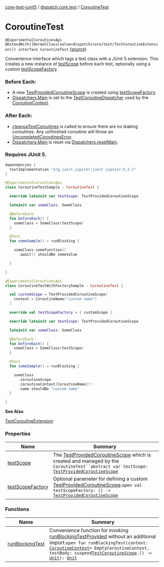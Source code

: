 [core-test-junit5](../../index.md) / [dispatch.core.test](../index.md) / [CoroutineTest](./index.md)

# CoroutineTest

`@ExperimentalCoroutinesApi @ExtendWith([NormalClass(value=dispatch/core/test/TestCoroutineExtension)]) interface CoroutineTest` [(source)](https://github.com/RBusarow/Dispatch/tree/master/core-test-junit5/src/main/java/dispatch/core/test/CoroutineTest.kt#L48)

Convenience interface which tags a test class with a JUnit 5 extension.  This creates a new instance
of [testScope](https://rbusarow.github.io/Dispatch/core-test/dispatch.core.test/-coroutine-test/test-scope.md) before each test, optionally using a custom [testScopeFactory](https://rbusarow.github.io/Dispatch/core-test/dispatch.core.test/-coroutine-test/test-scope-factory.md).

### Before Each:

* A new [TestProvidedCoroutineScope](https://rbusarow.github.io/Dispatch/core-test/dispatch.core.test/-test-provided-coroutine-scope/index.md) is created using [testScopeFactory](https://rbusarow.github.io/Dispatch/core-test/dispatch.core.test/-coroutine-test/test-scope-factory.md).
* [Dispatchers.Main](https://kotlin.github.io/kotlinx.coroutines/kotlinx-coroutines-core/kotlinx.coroutines/-dispatchers/-main.html) is set to the [TestCoroutineDispatcher](https://kotlin.github.io/kotlinx.coroutines/kotlinx-coroutines-test/kotlinx.coroutines.test/-test-coroutine-dispatcher/index.html) used by the [CoroutineContext](https://kotlinlang.org/api/latest/jvm/stdlib/kotlin.coroutines/-coroutine-context/index.html).

### After Each:

* [cleanupTestCoroutines](https://kotlin.github.io/kotlinx.coroutines/kotlinx-coroutines-test/kotlinx.coroutines.test/-test-coroutine-scope/cleanup-test-coroutines.html) is called to ensure there are no leaking coroutines.  Any unfinished coroutine
will throw an [UncompletedCoroutinesError](https://kotlin.github.io/kotlinx.coroutines/kotlinx-coroutines-test/kotlinx.coroutines.test/-uncompleted-coroutines-error/index.html).
* [Dispatchers.Main](https://kotlin.github.io/kotlinx.coroutines/kotlinx-coroutines-core/kotlinx.coroutines/-dispatchers/-main.html) is reset via [Dispatchers.resetMain](https://kotlin.github.io/kotlinx.coroutines/kotlinx-coroutines-test/kotlinx.coroutines.test/kotlinx.coroutines.-dispatchers/reset-main.html).

### Requires JUnit 5.

``` groovy
dependencies {
  testImplementation "org.junit.jupiter:junit-jupiter:5.5.1"
}
```

``` kotlin
@ExperimentalCoroutinesApi
class CoroutineTestSample : CoroutineTest {

  override lateinit var testScope: TestProvidedCoroutineScope

  lateinit var someClass: SomeClass

  @BeforeEach
  fun beforeEach() {
    someClass = SomeClass(testScope)
  }

  @Test
  fun someSample() = runBlocking {

    someClass.someFunction()
      .await() shouldBe someValue

  }

}
```

``` kotlin
@ExperimentalCoroutinesApi
class CoroutineTestWithFactorySample : CoroutineTest {

  val customScope = TestProvidedCoroutineScope(
    context = CoroutineName("custom name")
  )

  override val testScopeFactory = { customScope }

  override lateinit var testScope: TestProvidedCoroutineScope

  lateinit var someClass: SomeClass

  @BeforeEach
  fun beforeEach() {
    someClass = SomeClass(testScope)
  }

  @Test
  fun someSample() = runBlocking {

    someClass
      .coroutineScope
      .coroutineContext[CoroutineName]!!
      .name shouldBe "custom name"
  }

}
```

**See Also**

[TestCoroutineExtension](https://rbusarow.github.io/Dispatch/core-test/dispatch.core.test/-test-coroutine-extension/index.md)

### Properties

| Name | Summary |
|---|---|
| [testScope](test-scope.md) | The [TestProvidedCoroutineScope](https://rbusarow.github.io/Dispatch/core-test/dispatch.core.test/-test-provided-coroutine-scope/index.md) which is created and managed by the `CoroutineTest``abstract var testScope: `[`TestProvidedCoroutineScope`](https://rbusarow.github.io/Dispatch/core-test/dispatch.core.test/-test-provided-coroutine-scope/index.md) |
| [testScopeFactory](test-scope-factory.md) | Optional parameter for defining a custom [TestProvidedCoroutineScope](https://rbusarow.github.io/Dispatch/core-test/dispatch.core.test/-test-provided-coroutine-scope/index.md).`open val testScopeFactory: () -> `[`TestProvidedCoroutineScope`](https://rbusarow.github.io/Dispatch/core-test/dispatch.core.test/-test-provided-coroutine-scope/index.md) |

### Functions

| Name | Summary |
|---|---|
| [runBlockingTest](run-blocking-test.md) | Convenience function for invoking [runBlockingTestProvided](https://rbusarow.github.io/Dispatch/core-test/dispatch.core.test/run-blocking-test-provided.md) without an additional import.`open fun runBlockingTest(context: `[`CoroutineContext`](https://kotlinlang.org/api/latest/jvm/stdlib/kotlin.coroutines/-coroutine-context/index.html)` = EmptyCoroutineContext, testBody: suspend `[`TestCoroutineScope`](https://kotlin.github.io/kotlinx.coroutines/kotlinx-coroutines-test/kotlinx.coroutines.test/-test-coroutine-scope/index.html)`.() -> `[`Unit`](https://kotlinlang.org/api/latest/jvm/stdlib/kotlin/-unit/index.html)`): `[`Unit`](https://kotlinlang.org/api/latest/jvm/stdlib/kotlin/-unit/index.html) |
